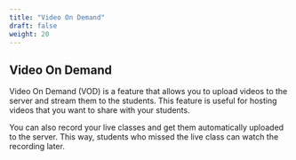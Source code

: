 ```yaml
---
title: "Video On Demand"
draft: false
weight: 20
---
```


## Video On Demand

Video On Demand (VOD) is a feature that allows you to upload videos to the server and stream them to the students. This
feature is useful for hosting videos that you want to share with your students.

You can also record your live classes and get them automatically uploaded to the server. This way, students who missed
the live class can watch the recording later.